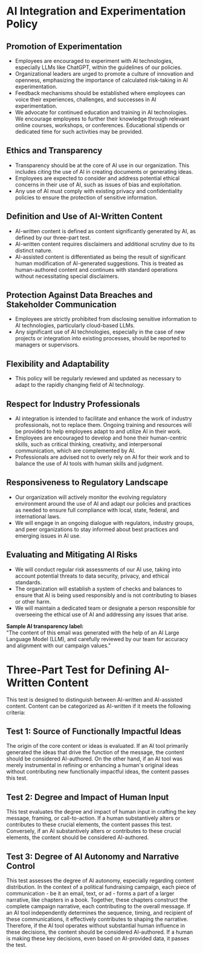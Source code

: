 # AI Integration and Experimentation Policy

## Promotion of Experimentation
   - Employees are encouraged to experiment with AI technologies, especially LLMs like ChatGPT, within the guidelines of our policies.
   - Organizational leaders are urged to promote a culture of innovation and openness, emphasizing the importance of calculated risk-taking in AI experimentation.
   - Feedback mechanisms should be established where employees can voice their experiences, challenges, and successes in AI experimentation.
   - We advocate for continued education and training in AI technologies. We encourage employees to further their knowledge through relevant online courses, workshops, or conferences. Educational stipends or dedicated time for such activities may be provided.

## Ethics and Transparency
   - Transparency should be at the core of AI use in our organization. This includes citing the use of AI in creating documents or generating ideas.
   - Employees are expected to consider and address potential ethical concerns in their use of AI, such as issues of bias and exploitation.
   - Any use of AI must comply with existing privacy and confidentiality policies to ensure the protection of sensitive information.

## Definition and Use of AI-Written Content
   - AI-written content is defined as content significantly generated by AI, as defined by our three-part test.
   - AI-written content requires disclaimers and additional scrutiny due to its distinct nature.
   - AI-assisted content is differentiated as being the result of significant human modification of AI-generated suggestions. This is treated as human-authored content and continues with standard operations without necessitating special disclaimers.

## Protection Against Data Breaches and Stakeholder Communication
   - Employees are strictly prohibited from disclosing sensitive information to AI technologies, particularly cloud-based LLMs.
   - Any significant use of AI technologies, especially in the case of new projects or integration into existing processes, should be reported to managers or supervisors.

## Flexibility and Adaptability
   - This policy will be regularly reviewed and updated as necessary to adapt to the rapidly changing field of AI technology.

## Respect for Industry Professionals
   - AI integration is intended to facilitate and enhance the work of industry professionals, not to replace them. Ongoing training and resources will be provided to help employees adapt to and utilize AI in their work.
   - Employees are encouraged to develop and hone their human-centric skills, such as critical thinking, creativity, and interpersonal communication, which are complemented by AI.
   - Professionals are advised not to overly rely on AI for their work and to balance the use of AI tools with human skills and judgment.

## Responsiveness to Regulatory Landscape
   - Our organization will actively monitor the evolving regulatory environment around the use of AI and adapt our policies and practices as needed to ensure full compliance with local, state, federal, and international laws.
   - We will engage in an ongoing dialogue with regulators, industry groups, and peer organizations to stay informed about best practices and emerging issues in AI use.

## Evaluating and Mitigating AI Risks
   - We will conduct regular risk assessments of our AI use, taking into account potential threats to data security, privacy, and ethical standards.
   - The organization will establish a system of checks and balances to ensure that AI is being used responsibly and is not contributing to biases or other harm.
   - We will maintain a dedicated team or designate a person responsible for overseeing the ethical use of AI and addressing any issues that arise.

**Sample AI transparency label:**  
"The content of this email was generated with the help of an AI Large Language Model (LLM), and carefully reviewed by our team for accuracy and alignment with our campaign values."

# Three-Part Test for Defining AI-Written Content

This test is designed to distinguish between AI-written and AI-assisted content. Content can be categorized as AI-written if it meets the following criteria:

## Test 1: Source of Functionally Impactful Ideas
The origin of the core content or ideas is evaluated. If an AI tool primarily generated the ideas that drive the function of the message, the content should be considered AI-authored. On the other hand, if an AI tool was merely instrumental in refining or enhancing a human's original ideas without contributing new functionally impactful ideas, the content passes this test.

## Test 2: Degree and Impact of Human Input
This test evaluates the degree and impact of human input in crafting the key message, framing, or call-to-action. If a human substantively alters or contributes to these crucial elements, the content passes this test. Conversely, if an AI substantively alters or contributes to these crucial elements, the content should be considered AI-authored.

## Test 3: Degree of AI Autonomy and Narrative Control
This test assesses the degree of AI autonomy, especially regarding content distribution. In the context of a political fundraising campaign, each piece of communication - be it an email, text, or ad - forms a part of a larger narrative, like chapters in a book. Together, these chapters construct the complete campaign narrative, each contributing to the overall message. If an AI tool independently determines the sequence, timing, and recipient of these communications, it effectively contributes to shaping the narrative. Therefore, if the AI tool operates without substantial human influence in these decisions, the content should be considered AI-authored. If a human is making these key decisions, even based on AI-provided data, it passes the test.
